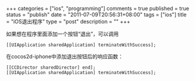 +++
categories = ["ios", "programming"]
comments = true
published = true
status = "publish"
date = "2011-07-09T20:56:31+08:00"
tags = ["ios"]
title = "iOS退出程序"
type = "post"
description = ""
+++

如果想在程序里面添加一个按钮“退出”，可以调用

```objc
[[UIApplication sharedApplication] terminateWithSuccess];
```

在cocos2d-iphone中添加退出按钮后的响应函数：

```objc
[[CCDirector sharedDirector] end];
[[UIApplication sharedApplication] terminateWithSuccess];
```
<!--more-->